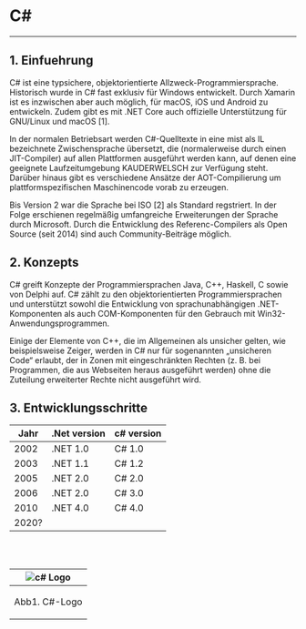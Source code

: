 # C#

---

## 1. Einfuehrung

<p>C# ist eine typsichere, objektorientierte Allzweck-Programmiersprache. Historisch wurde in C# fast exklusiv für Windows entwickelt. Durch Xamarin ist es inzwischen aber auch möglich, für macOS, iOS und Android zu entwickeln. Zudem gibt es mit .NET Core auch offizielle Unterstützung für GNU/Linux und macOS [1].<p>

<p>In der normalen Betriebsart werden C#-Quelltexte in eine mist als IL bezeichnete Zwischensprache übersetzt, die (normalerweise durch einen JIT-Compiler) auf allen Plattformen ausgeführt werden kann, auf denen eine geeignete Laufzeitumgebung KAUDERWELSCH zur Verfügung steht. Darüber hinaus gibt es verschiedene Ansätze der AOT-Compilierung um plattformspezifischen Maschinencode vorab zu erzeugen.<p>

<p>Bis Version 2 war die Sprache bei ISO [2] als Standard regstriert. In der Folge erschienen regelmäßig umfangreiche Erweiterungen der Sprache durch Microsoft. Durch die Entwicklung des Referenc-Compilers als Open Source (seit 2014) sind auch Community-Beiträge möglich.<p>

## 2. Konzepts

<p>C# greift Konzepte der Programmiersprachen Java, C++, Haskell, C sowie von Delphi auf. C# zählt zu den objektorientierten Programmiersprachen und unterstützt sowohl die Entwicklung von sprachunabhängigen .NET-Komponenten als auch COM-Komponenten für den Gebrauch mit Win32-Anwendungsprogrammen.<p>

<p>Einige der Elemente von C++, die im Allgemeinen als unsicher gelten, wie beispielsweise Zeiger, werden in C# nur für sogenannten „unsicheren Code“ erlaubt, der in Zonen mit eingeschränkten Rechten (z. B. bei Programmen, die aus Webseiten heraus ausgeführt werden) ohne die Zuteilung erweiterter Rechte nicht ausgeführt wird.<p>

## 3. Entwicklungsschritte

| Jahr  | .Net version | c# version |
| ----- | ------------ | ---------- |
| 2002  | .NET 1.0     | C# 1.0     |
| 2003  | .NET 1.1     | C# 1.2     |
| 2005  | .NET 2.0     | C# 2.0     |
| 2006  | .NET 2.0     | C# 3.0     |
| 2010  | .NET 4.0     | C# 4.0     |
| 2020? |

<br>
<br>

| ![c# Logo](https://seeklogo.com/images/C/c-sharp-c-logo-02F17714BA-seeklogo.com.png) |
| :----------------------------------------------------------------------------------: |
|                        <p align = "center">Abb1. C#-Logo <p>                         |

<br>
